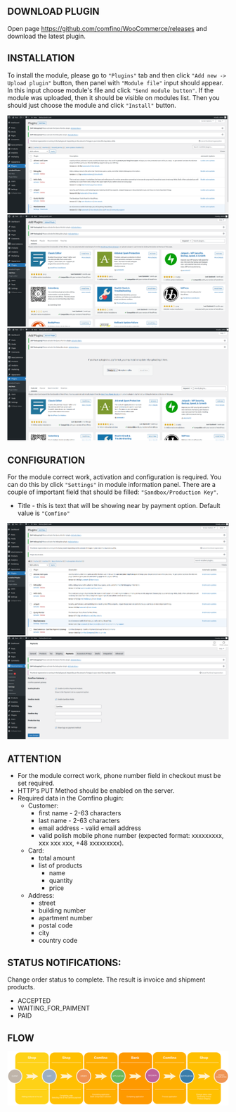 ## DOWNLOAD PLUGIN

Open page https://github.com/comfino/WooCommerce/releases and download the latest plugin.

## INSTALLATION

To install the module, please go to `"Plugins"` tab and then click `"Add new -> Upload plugin"` button, then panel with `"Module file"` input should appear. In this input choose module's file and click `"Send module button"`. If the module was uploaded, then it should be visible on modules list. Then you should just choose the module and click `"Install"` button.

![Installation](images/en/instalation-1.png "Installation")
![Installation](images/en/instalation-2.png "Installation")
![Installation](images/en/instalation-3.png "Installation")

## CONFIGURATION

For the module correct work, activation and configuration is required. You can do this by click `"Settings"` in module information panel. There are a couple of important field that should be filled: `"Sandbox/Production Key"`.

* Title - this is text that will be showing near by payment option. Default value is `"Comfino"`

![Configuration](images/en/configuration-1.png "Configuration")
![Configuration](images/en/configuration-2.png "Configuration")

## ATTENTION

* For the module correct work, phone number field in checkout must be set required.
* HTTP's PUT Method should be enabled on the server.
* Required data in the Comfino plugin:
    * Customer:
        * first name - 2-63 characters
        * last name - 2-63 characters
        * email address - valid email address
        * valid polish mobile phone number (expected format: xxxxxxxxx, xxx xxx xxx, +48 xxxxxxxxx).
    * Card:
        * total amount
        * list of products
            * name
            * quantity
            * price
    * Address:
        * street
        * building number
        * apartment number
        * postal code
        * city
        * country code

## STATUS NOTIFICATIONS:

Change order status to complete. The result is invoice and shipment products.

* ACCEPTED
* WAITING_FOR_PAIMENT
* PAID

## FLOW

![Flow](images/comfino-flow.png "Flow")
